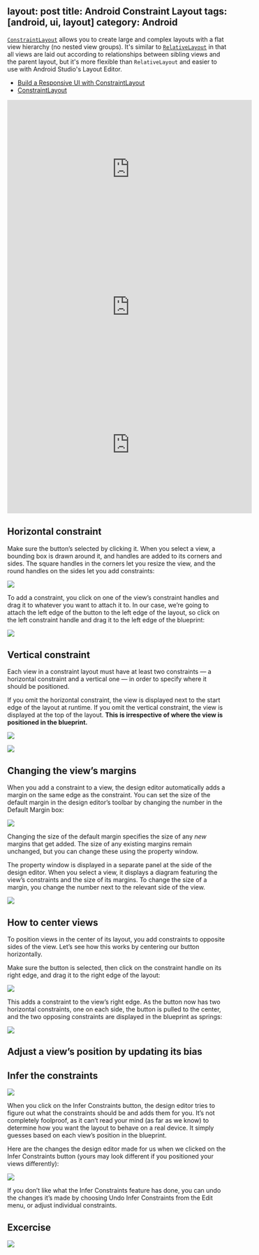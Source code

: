 layout: post
title: Android Constraint Layout
tags: [android, ui, layout]
category: Android
---

[`ConstraintLayout`](https://developer.android.com/reference/android/support/constraint/ConstraintLayout.html) allows you to create large and complex layouts with a flat view
hierarchy (no nested view groups). It's similar to [`RelativeLayout`](https://developer.android.com/reference/android/widget/RelativeLayout.html) in that all
views are laid out according to relationships between sibling views and the parent layout, but it's
more flexible than `RelativeLayout` and easier to use with Android Studio's Layout
Editor.

- [Build a Responsive UI with ConstraintLayout](https://developer.android.com/training/constraint-layout/index.html)
- [ConstraintLayout](https://developer.android.com/reference/android/support/constraint/ConstraintLayout.html)

<iframe width="560" height="315" src="https://www.youtube.com/embed/z53Ed0ddxgM?rel=0" frameborder="0" allowfullscreen></iframe>

<iframe width="560" height="315" src="https://www.youtube.com/embed/CTYf1qwrXuw" frameborder="0" allowfullscreen></iframe>

<iframe width="560" height="315" src="https://www.youtube.com/embed/yT22cqCGjQQ" frameborder="0" allowfullscreen></iframe>


## Horizontal constraint

Make sure the button’s selected by clicking it. When you select a view, a bounding box is drawn around it, and handles are added to its corners and sides. The square handles in the corners let you resize the view, and the round handles on the sides let you add constraints:

![](../../resources/images/android/00470.jpeg)

To add a constraint, you click on one of the view’s constraint handles and drag it to whatever you want to attach it to. In our case, we’re going to attach the left edge of the button to the left edge of the layout, so click on the left constraint handle and drag it to the left edge of the blueprint:

![](../../resources/images/android/00471.jpeg)

## Vertical constraint

Each view in a constraint layout must have at least two constraints — a horizontal constraint and a vertical one — in order to specify where it should be positioned. 

If you omit the horizontal constraint, the view is displayed next to the start edge of the layout at runtime. If you omit the vertical constraint, the view is displayed at the top of the layout. **This is irrespective of where the view is positioned in the blueprint.**

![](../../resources/images/android/00473.jpeg)

![](../../resources/images/android/00474.jpeg)

## Changing the view’s margins

When you add a constraint to a view, the design editor automatically adds a margin on the same edge as the constraint. You can set the size of the default margin in the design editor’s toolbar by changing the number in the Default Margin box:

![](../../resources/images/android/00475.jpeg)

Changing the size of the default margin specifies the size of any _new_ margins that get added. The size of any existing margins remain unchanged, but you can change these using the property window.

The property window is displayed in a separate panel at the side of the design editor. When you select a view, it displays a diagram featuring the view’s constraints and the size of its margins. To change the size of a margin, you change the number next to the relevant side of the view.

![](../../resources/images/android/00476.jpeg)

## How to center views

To position views in the center of its layout, you add constraints to opposite sides of the view. Let’s see how this works by centering our button horizontally.

Make sure the button is selected, then click on the constraint handle on its right edge, and drag it to the right edge of the layout:

![](../../resources/images/android/00479.jpeg)

This adds a constraint to the view’s right edge. As the button now has two horizontal constraints, one on each side, the button is pulled to the center, and the two opposing constraints are displayed in the blueprint as springs:

![](../../resources/images/android/00480.jpeg)

## Adjust a view’s position by updating its bias

## Infer the constraints

![](../../resources/images/android/00502.jpeg)

When you click on the Infer Constraints button, the design editor tries to figure out what the constraints should be and adds them for you. It’s not completely foolproof, as it can’t read your mind (as far as we know) to determine how you want the layout to behave on a real device. It simply guesses based on each view’s position in the blueprint.

Here are the changes the design editor made for us when we clicked on the Infer Constraints button (yours may look different if you positioned your views differently):

![](../../resources/images/android/00503.jpeg)

If you don’t like what the Infer Constraints feature has done, you can undo the changes it’s made by choosing Undo Infer Constraints from the Edit menu, or adjust individual constraints.

## Excercise

![](../../resources/images/android/00498.jpeg)

